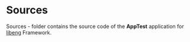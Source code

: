 # Sources
Sources - folder contains the source code of the **AppTest** application for [libeng](https://github.com/STUDIO-Artaban/libeng) Framework.
